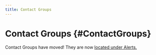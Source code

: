 ```yaml
---
title: Contact Groups
---
```


# Contact Groups {#ContactGroups}

Contact Groups have moved! They are now [located under Alerts.](/Alerting/ContactGroups.md)
